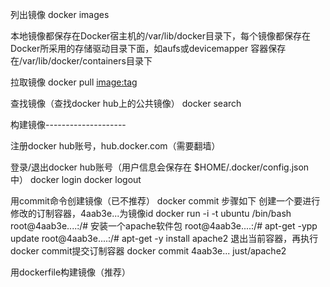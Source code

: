 列出镜像
docker images


本地镜像都保存在Docker宿主机的/var/lib/docker目录下，每个镜像都保存在Docker所采用的存储驱动目录下面，如aufs或devicemapper
容器保存在/var/lib/docker/containers目录下

拉取镜像
docker pull <image:tag>

查找镜像（查找docker hub上的公共镜像）
docker search <image>



构建镜像--------------------

注册docker hub账号，hub.docker.com（需要翻墙）

登录/退出docker hub账号（用户信息会保存在 $HOME/.docker/config.json中）
docker login
docker logout

用commit命令创建镜像（已不推荐）
docker commit
    步骤如下
    创建一个要进行修改的订制容器，4aab3e...为镜像id
    docker run -i -t ubuntu /bin/bash
    root@4aab3e....:/#
    安装一个apache软件包
    root@4aab3e....:/# apt-get -ypp update
    root@4aab3e....:/# apt-get -y install apache2
    退出当前容器，再执行docker commit提交订制容器
    docker commit 4aab3e...  just/apache2

用dockerfile构建镜像（推荐）








